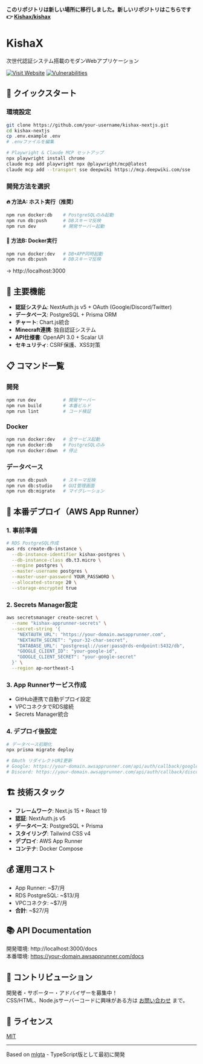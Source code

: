 **このリポジトリは新しい場所に移行しました。新しいリポジトリはこちらです 👉 [Kishax/kishax](https://github.com/Kishax/kishax)**

# KishaX

次世代認証システム搭載のモダンWebアプリケーション

[![Visit Website](https://img.shields.io/badge/Visit_Website-007BFF?style=for-the-badge)](https://kishax.net/)
[![Vulnerabilities](https://img.shields.io/badge/Vulnerabilities-0-success?style=for-the-badge)](https://github.com/your-username/kishax-nextjs)

## 🚀 クイックスタート

### 環境設定
```bash
git clone https://github.com/your-username/kishax-nextjs.git
cd kishax-nextjs
cp .env.example .env
# .envファイルを編集

# Playwright & Claude MCP セットアップ
npx playwright install chrome
claude mcp add playwright npx @playwright/mcp@latest
claude mcp add --transport sse deepwiki https://mcp.deepwiki.com/sse
```

### 開発方法を選択

#### 🔥 方法A: ホスト実行（推奨）
```bash
npm run docker:db    # PostgreSQLのみ起動
npm run db:push      # DBスキーマ反映
npm run dev          # 開発サーバー起動
```

#### 🐳 方法B: Docker実行
```bash
npm run docker:dev   # DB+APP同時起動
npm run db:push      # DBスキーマ反映
```

→ http://localhost:3000

## 🎯 主要機能

- **認証システム**: NextAuth.js v5 + OAuth (Google/Discord/Twitter)
- **データベース**: PostgreSQL + Prisma ORM
- **チャート**: Chart.js統合
- **Minecraft連携**: 独自認証システム
- **API仕様書**: OpenAPI 3.0 + Scalar UI
- **セキュリティ**: CSRF保護、XSS対策

## 📋 コマンド一覧

### 開発
```bash
npm run dev          # 開発サーバー
npm run build        # 本番ビルド
npm run lint         # コード検証
```

### Docker
```bash
npm run docker:dev   # 全サービス起動
npm run docker:db    # PostgreSQLのみ
npm run docker:down  # 停止
```

### データベース
```bash
npm run db:push      # スキーマ反映
npm run db:studio    # GUI管理画面
npm run db:migrate   # マイグレーション
```

## 🚀 本番デプロイ（AWS App Runner）

### 1. 事前準備
```bash
# RDS PostgreSQL作成
aws rds create-db-instance \
  --db-instance-identifier kishax-postgres \
  --db-instance-class db.t3.micro \
  --engine postgres \
  --master-username postgres \
  --master-user-password YOUR_PASSWORD \
  --allocated-storage 20 \
  --storage-encrypted true
```

### 2. Secrets Manager設定
```bash
aws secretsmanager create-secret \
  --name "kishax-apprunner-secrets" \
  --secret-string '{
    "NEXTAUTH_URL": "https://your-domain.awsapprunner.com",
    "NEXTAUTH_SECRET": "your-32-char-secret",
    "DATABASE_URL": "postgresql://user:pass@rds-endpoint:5432/db",
    "GOOGLE_CLIENT_ID": "your-google-id",
    "GOOGLE_CLIENT_SECRET": "your-google-secret"
  }' \
  --region ap-northeast-1
```

### 3. App Runnerサービス作成
- GitHub連携で自動デプロイ設定
- VPCコネクタでRDS接続
- Secrets Manager統合

### 4. デプロイ後設定
```bash
# データベース初期化
npx prisma migrate deploy

# OAuth リダイレクトURI更新
# Google: https://your-domain.awsapprunner.com/api/auth/callback/google
# Discord: https://your-domain.awsapprunner.com/api/auth/callback/discord
```

## 🏗️ 技術スタック

- **フレームワーク**: Next.js 15 + React 19
- **認証**: NextAuth.js v5
- **データベース**: PostgreSQL + Prisma
- **スタイリング**: Tailwind CSS v4
- **デプロイ**: AWS App Runner
- **コンテナ**: Docker Compose

## 💰 運用コスト

- App Runner: ~$7/月
- RDS PostgreSQL: ~$13/月
- VPCコネクタ: ~$7/月
- **合計**: ~$27/月

## 📚 API Documentation

開発環境: http://localhost:3000/docs  
本番環境: https://your-domain.awsapprunner.com/docs

## 🤝 コントリビューション

開発者・サポーター・アドバイザーを募集中！  
CSS/HTML、Node.jsサーバーコードに興味がある方は [お問い合わせ](https://maekawa.dev/contact) まで。

## 📄 ライセンス

[MIT](LICENSE)

---

Based on [mlgta](https://github.com/takayamaekawa/mlgta) - TypeScript版として最初に開発
